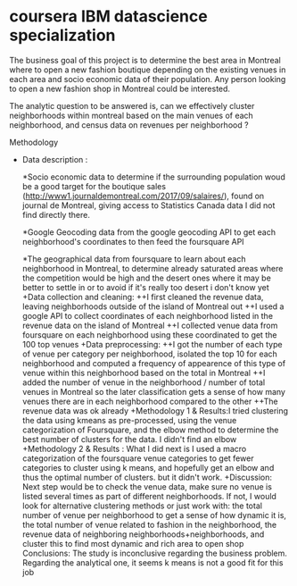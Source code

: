# coursera IBM datascience specialization


The business goal of this project is to determine the best area in Montreal where to open a new fashion boutique depending on the existing venues in each area and socio economic data of their population. Any person looking to open a new fashion shop in Montreal could be interested.

The analytic question to be answered is, can we effectively cluster neighborhoods within montreal based on the main venues of each neighborhood, and census data on revenues per neighborhood ?

Methodology
  * Data description :
  
     *Socio economic data to determine if the surrounding population woud be a good target for the boutique sales (http://www1.journaldemontreal.com/2017/09/salaires/), found on journal de Montreal, giving access to Statistics Canada data I did not find directly there.
    
     *Google Geocoding data from the google geocoding API to get each neighborhood's coordinates to then feed the foursquare API
    
     *The geographical data from foursquare to learn about each neighborhood in Montreal, to determine already saturated areas where the competition would be high and the desert ones where it may be better to settle in or to avoid if it's really too desert i don't know yet
+Data collection and cleaning:
++I first cleaned the revenue data, leaving neighborhoods outside of the island of Montreal out
++I used a google API to collect coordinates of each neighborhood listed in the revenue data on the island of Montreal
++I collected venue data from foursquare on each neighborhood using these coordinated to get the 100 top venues
+Data preprocessing:
++I got the number of each type of venue per category per neighborhood, isolated the top 10 for each neighborhood and computed a frequency of appearence of this type of venue within this neighborhood based on the total in Montreal
++I added the number of venue in the neighborhood / number of total venues in Montreal so the later classification gets a sense of how many venues there are in each neighborhood compared to the other
++The revenue data was ok already
+Methodology 1 & Results:I tried clustering the data using kmeans as pre-processed, using the venue categorization of Foursquare, and the elbow method to determine the best number of clusters for the data. I didn't find an elbow
+Methodology 2 & Results : What I did next is I used a macro categorization of the foursquare venue categories to get fewer categories to cluster using k means, and hopefully get an elbow and thus the optimal number of clusters. but it didn't work.
+Discussion: Next step would be to check the venue data, make sure no venue is listed several times as part of different neighborhoods. If not, I would look for alternative clustering methods or just work with: the total number of venue per neighborhood to get a sense of how dynamic it is, the total number of venue related to fashion in the neighborhood, the revenue data of neighboring neighborhoods+neighborhoods, and cluster this to find most dynamic and rich area to open shop
Conclusions: The study is inconclusive regarding the business problem. Regarding the analytical one, it seems k means is not a good fit for this job
